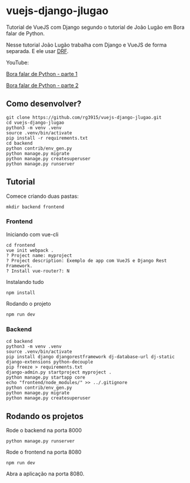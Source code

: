 # vuejs-django-jlugao

Tutorial de VueJS com Django segundo o tutorial de João Lugão em Bora falar de Python.

Nesse tutorial João Lugão trabalha com Django e VueJS de forma separada. E ele usar [DRF](http://www.django-rest-framework.org/).

YouTube:

[Bora falar de Python - parte 1](https://www.youtube.com/watch?v=eD6_VzwnIvI)

[Bora falar de Python - parte 2](https://www.youtube.com/watch?v=gqJS99zQf9Y)

## Como desenvolver?

```
git clone https://github.com/rg3915/vuejs-django-jlugao.git
cd vuejs-django-jlugao
python3 -m venv .venv
source .venv/bin/activate
pip install -r requirements.txt
cd backend
python contrib/env_gen.py
python manage.py migrate
python manage.py createsuperuser
python manage.py runserver
```

## Tutorial

Comece criando duas pastas:

```
mkdir backend frontend
```

### Frontend

Iniciando com vue-cli

```
cd frontend
vue init webpack .
? Project name: myproject
? Project description: Exemplo de app com VueJS e Django Rest Framework.
? Install vue-router?: N
```


Instalando tudo

`npm install`


Rodando o projeto

`npm run dev`



### Backend

```
cd backend
python3 -m venv .venv
source .venv/bin/activate
pip install django djangorestframework dj-database-url dj-static django-extensions python-decouple
pip freeze > requirements.txt
django-admin.py startproject myproject .
python manage.py startapp core
echo "frontend/node_modules/" >> ../.gitignore
python contrib/env_gen.py
python manage.py migrate
python manage.py createsuperuser
```


## Rodando os projetos

Rode o backend na porta 8000

```
python manage.py runserver
```

Rode o frontend na porta 8080

```
npm run dev
```

Abra a aplicação na porta 8080.
